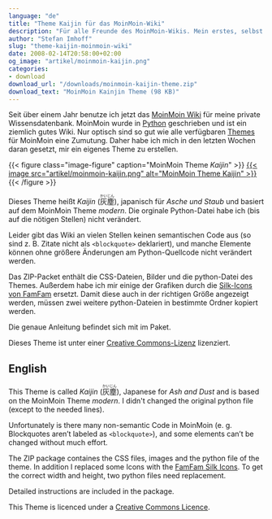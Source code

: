 ```yaml
---
language: "de"
title: "Theme Kaijin für das MoinMoin-Wiki"
description: "Für alle Freunde des MoinMoin-Wikis. Mein erstes, selbst erstelltes Theme 'Kaijin' (Asche und Staub) zum KOSTENLOSEN Download."
author: "Stefan Imhoff"
slug: "theme-kaijin-moinmoin-wiki"
date: 2008-02-14T20:58:00+02:00
og_image: "artikel/moinmoin-kaijin.png"
categories:
- download
download_url: "/downloads/moinmoin-kaijin-theme.zip"
download_text: "MoinMoin Kainjin Theme (98 KB)"
---
```


Seit über einem Jahr benutze ich jetzt das [MoinMoin Wiki](https://moinmo.in/) für meine private Wissensdatenbank. MoinMoin wurde in [Python](https://www.python.org/ "Python Programming Language – Official Website") geschrieben und ist ein ziemlich gutes Wiki. Nur optisch sind so gut wie alle verfügbaren [Themes](https://moinmo.in/) für MoinMoin eine Zumutung. Daher habe ich mich in den letzten Wochen daran gesetzt, mir ein eigenes Theme zu erstellen.

{{< figure class="image-figure" caption="MoinMoin Theme <cite>Kaijin</cite>" >}}
<a href="/downloads/moinmoin-kaijin-theme.zip">
  {{< image src="artikel/moinmoin-kaijin.png" alt="MoinMoin Theme Kaijin" >}}
</a>
{{< /figure >}}

Dieses Theme heißt *Kaijin* (<ruby>灰塵<rp>（</rp><rt>かいじん</rt><rp>）</rp></ruby>), japanisch für *Asche und Staub* und basiert auf dem MoinMoin Theme <cite>modern</cite>. Die orginale Python-Datei habe ich (bis auf die nötigen Stellen) nicht verändert.

Leider gibt das Wiki an vielen Stellen keinen semantischen Code aus (so sind z. B. Zitate nicht als `<blockquote>` deklariert), und manche Elemente können ohne größere Änderungen am Python-Quellcode nicht verändert werden.

Das ZIP-Packet enthält die CSS-Dateien, Bilder und die python-Datei des Themes. Außerdem habe ich mir einige der Grafiken durch die [Silk-Icons von FamFam](http://www.famfamfam.com/lab/icons/silk/ "famfamfam.com: Silk Icons") ersetzt. Damit diese auch in der richtigen Größe angezeigt werden, müssen zwei weitere python-Dateien in bestimmte Ordner kopiert werden.

Die genaue Anleitung befindet sich mit im Paket.

Dieses Theme ist unter einer <a rel="license" href="https://creativecommons.org/licenses/by-nc-sa/2.0/de/">Creative Commons-Lizenz</a> lizenziert.

## English

This Theme is called *Kaijin* (<ruby>灰塵<rp>（</rp><rt>かいじん</rt><rp>）</rp></ruby>), Japanese for *Ash and Dust* and is based on the MoinMoin Theme <cite>modern</cite>. I didn't changed the original python file (except to the needed lines).

Unfortunately is there many non-semantic Code in MoinMoin (e. g. Blockquotes aren’t labeled as `<blockquote>`), and some elements can’t be changed without much effort.

The ZIP package containes the CSS files, images and the python file of the theme. In addition I replaced some Icons with the [FamFam Silk Icons](http://www.famfamfam.com/lab/icons/silk/ "famfamfam.com: Silk Icons"). To get the correct width and height, two python files need replacement.

Detailed instructions are included in the package.

This Theme is licenced under a <a rel="license" href="https://creativecommons.org/licenses/by-nc-sa/2.0/de/deed.en">Creative Commons Licence</a>.
